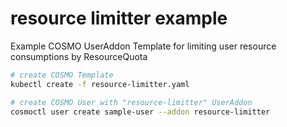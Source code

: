 # resource limitter example

Example COSMO UserAddon Template for limiting user resource consumptions by ResourceQuota

```sh
# create COSMO Template
kubectl create -f resource-limitter.yaml

# create COSMO User with "resource-limitter" UserAddon
cosmoctl user create sample-user --addon resource-limitter
```
